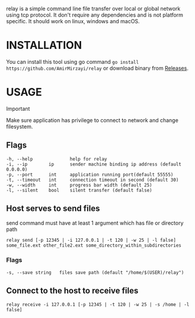 relay is a simple command line file transfer over local or global network using tcp protocol.
It don't require any dependencies and is not platform specific. It should work on linux, windows and macOS.

# INSTALLATION
You can install this tool using go command `go install https://github.com/AmirMirzayi/relay` or download binary from [Releases](https://github.com/AmirMirzayi/relay/releases).

# USAGE
> [!IMPORTANT]
> Make sure application has privilege to connect to network and change filesystem.

## Flags
```
-h, --help              help for relay
-i, --ip        ip      sender machine binding ip address (default 0.0.0.0)
-p, --port      int     application running port(default 55555)
-t, --timeout   int     connection timeout in second (default 30)
-w, --width     int     progress bar width (default 25)
-l, --silent    bool    silent transfer (default false)
```

## Host serves to send files
send command must have at least 1 argument which has file or directory path
```
relay send [-p 12345 | -i 127.0.0.1 | -t 120 | -w 25 | -l false] some_file.ext other_file2.ext some_directory_within_subdirectories
```

### Flags
```
-s, --save string   files save path (default "/home/$(USER)/relay")
```

## Connect to the host to receive files
```
relay receive -i 127.0.0.1 [-p 12345 | -t 120 | -w 25 | -s /home | -l false]
```